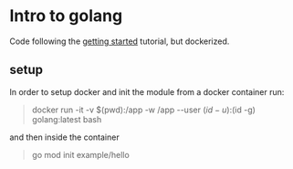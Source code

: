 # Intro to golang

Code following the [getting started](https://go.dev/doc/tutorial/getting-started) tutorial, but dockerized.

## setup

In order to setup docker and init the module from a docker container run:

> docker run -it -v $(pwd):/app -w /app --user $(id -u):$(id -g) golang:latest bash

and then inside the container

> go mod init example/hello